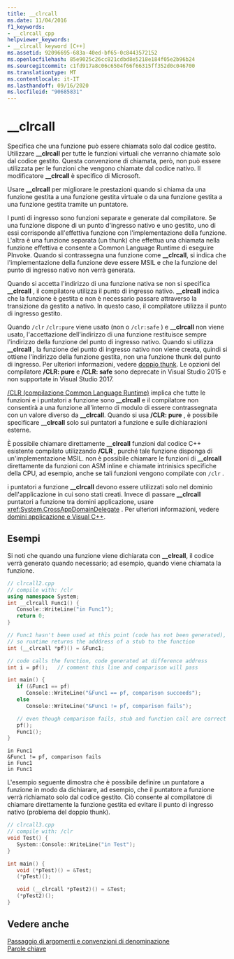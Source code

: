 ```yaml
---
title: __clrcall
ms.date: 11/04/2016
f1_keywords:
- __clrcall_cpp
helpviewer_keywords:
- __clrcall keyword [C++]
ms.assetid: 92096695-683a-40ed-bf65-0c8443572152
ms.openlocfilehash: 85e9025c26cc821cdbd8e5218e184f05e2b96b24
ms.sourcegitcommit: c1fd917a8c06c6504f66f66315ff352d0c046700
ms.translationtype: MT
ms.contentlocale: it-IT
ms.lasthandoff: 09/16/2020
ms.locfileid: "90685831"
---
```

# <a name="__clrcall"></a>__clrcall

Specifica che una funzione può essere chiamata solo dal codice gestito.  Utilizzare **__clrcall** per tutte le funzioni virtuali che verranno chiamate solo dal codice gestito. Questa convenzione di chiamata, però, non può essere utilizzata per le funzioni che vengono chiamate dal codice nativo. Il modificatore **__clrcall** è specifico di Microsoft.

Usare **__clrcall** per migliorare le prestazioni quando si chiama da una funzione gestita a una funzione gestita virtuale o da una funzione gestita a una funzione gestita tramite un puntatore.

I punti di ingresso sono funzioni separate e generate dal compilatore. Se una funzione dispone di un punto d'ingresso nativo e uno gestito, uno di essi corrisponde all'effettiva funzione con l'implementazione della funzione. L'altra è una funzione separata (un thunk) che effettua una chiamata nella funzione effettiva e consente a Common Language Runtime di eseguire PInvoke. Quando si contrassegna una funzione come **__clrcall**, si indica che l'implementazione della funzione deve essere MSIL e che la funzione del punto di ingresso nativo non verrà generata.

Quando si accetta l'indirizzo di una funzione nativa se non si specifica **__clrcall** , il compilatore utilizza il punto di ingresso nativo. **__clrcall** indica che la funzione è gestita e non è necessario passare attraverso la transizione da gestito a nativo. In questo caso, il compilatore utilizza il punto di ingresso gestito.

Quando `/clr` `/clr:pure` viene usato (non o `/clr:safe` ) e **__clrcall** non viene usato, l'accettazione dell'indirizzo di una funzione restituisce sempre l'indirizzo della funzione del punto di ingresso nativo. Quando si utilizza **__clrcall** , la funzione del punto di ingresso nativo non viene creata, quindi si ottiene l'indirizzo della funzione gestita, non una funzione thunk del punto di ingresso. Per ulteriori informazioni, vedere [doppio thunk](../dotnet/double-thunking-cpp.md). Le opzioni del compilatore **/CLR: pure** e **/CLR: safe** sono deprecate in Visual Studio 2015 e non supportate in Visual Studio 2017.

[/CLR (compilazione Common Language Runtime)](../build/reference/clr-common-language-runtime-compilation.md) implica che tutte le funzioni e i puntatori a funzione sono **__clrcall** e il compilatore non consentirà a una funzione all'interno di modulo di essere contrassegnata con un valore diverso da **__clrcall**. Quando si usa **/CLR: pure** , è possibile specificare **__clrcall** solo sui puntatori a funzione e sulle dichiarazioni esterne.

È possibile chiamare direttamente **__clrcall** funzioni dal codice C++ esistente compilato utilizzando **/CLR** , purché tale funzione disponga di un'implementazione MSIL. non è possibile chiamare le funzioni di **__clrcall** direttamente da funzioni con ASM inline e chiamate intrinisics specifiche della CPU, ad esempio, anche se tali funzioni vengono compilate con `/clr` .

i puntatori a funzione **__clrcall** devono essere utilizzati solo nel dominio dell'applicazione in cui sono stati creati.  Invece di passare **__clrcall** puntatori a funzione tra domini applicazione, usare <xref:System.CrossAppDomainDelegate> . Per ulteriori informazioni, vedere [domini applicazione e Visual C++](../dotnet/application-domains-and-visual-cpp.md).

## <a name="examples"></a>Esempi

Si noti che quando una funzione viene dichiarata con **__clrcall**, il codice verrà generato quando necessario; ad esempio, quando viene chiamata la funzione.

```cpp
// clrcall2.cpp
// compile with: /clr
using namespace System;
int __clrcall Func1() {
   Console::WriteLine("in Func1");
   return 0;
}

// Func1 hasn't been used at this point (code has not been generated),
// so runtime returns the adddress of a stub to the function
int (__clrcall *pf)() = &Func1;

// code calls the function, code generated at difference address
int i = pf();   // comment this line and comparison will pass

int main() {
   if (&Func1 == pf)
      Console::WriteLine("&Func1 == pf, comparison succeeds");
   else
      Console::WriteLine("&Func1 != pf, comparison fails");

   // even though comparison fails, stub and function call are correct
   pf();
   Func1();
}
```

```Output
in Func1
&Func1 != pf, comparison fails
in Func1
in Func1
```

L'esempio seguente dimostra che è possibile definire un puntatore a funzione in modo da dichiarare, ad esempio, che il puntatore a funzione verrà richiamato solo dal codice gestito. Ciò consente al compilatore di chiamare direttamente la funzione gestita ed evitare il punto di ingresso nativo (problema del doppio thunk).

```cpp
// clrcall3.cpp
// compile with: /clr
void Test() {
   System::Console::WriteLine("in Test");
}

int main() {
   void (*pTest)() = &Test;
   (*pTest)();

   void (__clrcall *pTest2)() = &Test;
   (*pTest2)();
}
```

## <a name="see-also"></a>Vedere anche

[Passaggio di argomenti e convenzioni di denominazione](../cpp/argument-passing-and-naming-conventions.md)<br/>
[Parole chiave](../cpp/keywords-cpp.md)
